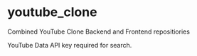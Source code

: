 # youtube_clone
Combined YouTube Clone Backend and Frontend repositiories

YouTube Data API key required for search. 
